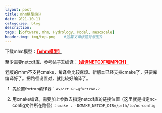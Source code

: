 ```yaml
---
layout: post
title: mhm模型编译
date: 2021-10-11
categories: blog
description: 
tags: [Software, mhm, Hydrology, Model, mesoscale]
header-img: img/top.png    #这篇文章标题背景图片
---
```


下载mhm模型：[<span style="color:red">**【mhm模型】**</span>](https://git.ufz.de/mhm/mhm/-/releases)

至少需要netcdf库，参考帖子去编译：[<span style="color:red">**【编译NETCDF和MPICH】**</span>](https://cryoecnu.github.io/blog/2021/10/09/%E7%BC%96%E8%AF%91NETCDF%E5%92%8CMPICH/)

老版的mhm不支持cmake，编译会比较麻烦。新版本已经支持cmake了，只要库编译好了。把路径设置对，就比较好编译了。

1) 先设置fortran编译器：```export FC=gfortran-7```

2) 用cmake编译，需要加上参数去指定netcdf库的链接位置（这里就是指定nc-config文件所在路径）：```cmake . -DCMAKE_NETCDF_DIR=/path/to/nc-config```